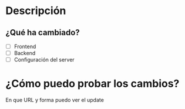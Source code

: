 # Descripción
¿Qué ha cambiado?
-
- [ ] Frontend
- [ ] Backend
- [ ] Configuración del server

# ¿Cómo puedo probar los cambios?
En que URL y forma puedo ver el update
